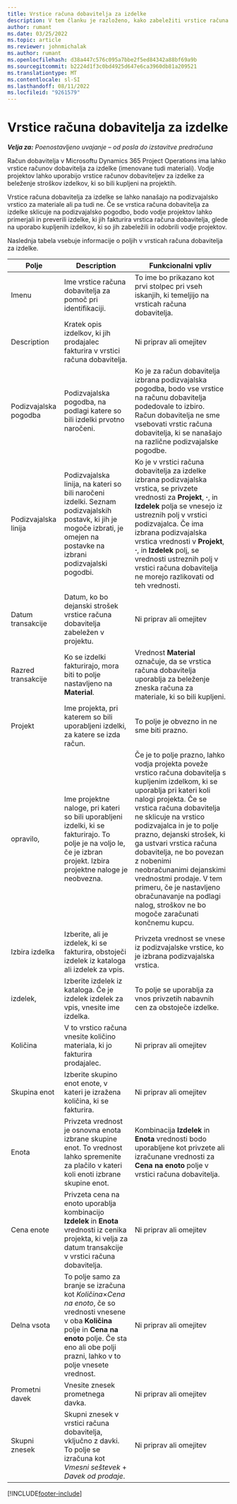 ```yaml
---
title: Vrstice računa dobavitelja za izdelke
description: V tem članku je razloženo, kako zabeležiti vrstice računa dobavitelja za izdelke in uporabiti različna polja za beleženje nakupov izdelkov od prodajalcev.
author: rumant
ms.date: 03/25/2022
ms.topic: article
ms.reviewer: johnmichalak
ms.author: rumant
ms.openlocfilehash: d38a447c576c095a7bbe2f5ed84342a88bf69a9b
ms.sourcegitcommit: b2224d1f3c0bd4925d647e6ca3960db81a209521
ms.translationtype: MT
ms.contentlocale: sl-SI
ms.lasthandoff: 08/11/2022
ms.locfileid: "9261579"
---
```

# <a name="vendor-invoice-lines-for-products"></a>Vrstice računa dobavitelja za izdelke

_**Velja za:** Poenostavljeno uvajanje – od posla do izstavitve predračuna_

Račun dobavitelja v Microsoftu Dynamics 365 Project Operations ima lahko vrstice računov dobavitelja za izdelke (imenovane tudi materiali). Vodje projektov lahko uporabijo vrstice računov dobaviteljev za izdelke za beleženje stroškov izdelkov, ki so bili kupljeni na projektih.

Vrstice računa dobavitelja za izdelke se lahko nanašajo na podizvajalsko vrstico za materiale ali pa tudi ne. Če se vrstica računa dobavitelja za izdelke sklicuje na podizvajalsko pogodbo, bodo vodje projektov lahko primerjali in preverili izdelke, ki jih fakturira vrstica računa dobavitelja, glede na uporabo kupljenih izdelkov, ki so jih zabeležili in odobrili vodje projektov.

Naslednja tabela vsebuje informacije o poljih v vrsticah računa dobavitelja za izdelke.

| Polje | Description | Funkcionalni vpliv |
| --- | --- | --- |
| Imenu | Ime vrstice računa dobavitelja za pomoč pri identifikaciji. | To ime bo prikazano kot prvi stolpec pri vseh iskanjih, ki temeljijo na vrsticah računa dobavitelja. |
| Description | Kratek opis izdelkov, ki jih prodajalec fakturira v vrstici računa dobavitelja. | Ni priprav ali omejitev |
| Podizvajalska pogodba | Podizvajalska pogodba, na podlagi katere so bili izdelki prvotno naročeni. | Ko je za račun dobavitelja izbrana podizvajalska pogodba, bodo vse vrstice na računu dobavitelja podedovale to izbiro. Račun dobavitelja ne sme vsebovati vrstic računa dobavitelja, ki se nanašajo na različne podizvajalske pogodbe. |
| Podizvajalska linija | Podizvajalska linija, na kateri so bili naročeni izdelki. Seznam podizvajalskih postavk, ki jih je mogoče izbrati, je omejen na postavke na izbrani podizvajalski pogodbi. | Ko je v vrstici računa dobavitelja za izdelke izbrana podizvajalska vrstica, se privzete vrednosti za **Projekt**, **·**, in **Izdelek** polja se vnesejo iz ustreznih polj v vrstici podizvajalca. Če ima izbrana podizvajalska vrstica vrednosti v **Projekt**, **·**, in **Izdelek** polj, se vrednosti ustreznih polj v vrstici računa dobavitelja ne morejo razlikovati od teh vrednosti. |
| Datum transakcije | Datum, ko bo dejanski strošek vrstice računa dobavitelja zabeležen v projektu. | Ni priprav ali omejitev|
| Razred transakcije | Ko se izdelki fakturirajo, mora biti to polje nastavljeno na **Material**. | Vrednost **Material** označuje, da se vrstica računa dobavitelja uporablja za beleženje zneska računa za materiale, ki so bili kupljeni. |
| Projekt | Ime projekta, pri katerem so bili uporabljeni izdelki, za katere se izda račun. | To polje je obvezno in ne sme biti prazno. |
| opravilo, | Ime projektne naloge, pri kateri so bili uporabljeni izdelki, ki se fakturirajo. To polje je na voljo le, če je izbran projekt. Izbira projektne naloge je neobvezna. | Če je to polje prazno, lahko vodja projekta poveže vrstico računa dobavitelja s kupljenim izdelkom, ki se uporablja pri kateri koli nalogi projekta. Če se vrstica računa dobavitelja ne sklicuje na vrstico podizvajalca in je to polje prazno, dejanski strošek, ki ga ustvari vrstica računa dobavitelja, ne bo povezan z nobenimi neobračunanimi dejanskimi vrednostmi prodaje. V tem primeru, če je nastavljeno obračunavanje na podlagi nalog, stroškov ne bo mogoče zaračunati končnemu kupcu. |
| Izbira izdelka | Izberite, ali je izdelek, ki se fakturira, obstoječi izdelek iz kataloga ali izdelek za vpis. | Privzeta vrednost se vnese iz podizvajalske vrstice, ko je izbrana podizvajalska vrstica. |
| izdelek, | Izberite izdelek iz kataloga. Če je izdelek izdelek za vpis, vnesite ime izdelka. | To polje se uporablja za vnos privzetih nabavnih cen za obstoječe izdelke. |
| Količina | V to vrstico računa vnesite količino materiala, ki jo fakturira prodajalec. | Ni priprav ali omejitev |
| Skupina enot | Izberite skupino enot enote, v kateri je izražena količina, ki se fakturira. | Ni priprav ali omejitev |
| Enota | Privzeta vrednost je osnovna enota izbrane skupine enot. To vrednost lahko spremenite za plačilo v kateri koli enoti izbrane skupine enot. | Kombinacija **Izdelek** in **Enota** vrednosti bodo uporabljene kot privzete ali izračunane vrednosti za **Cena na enoto** polje v vrstici računa dobavitelja. |
| Cena enote | Privzeta cena na enoto uporablja kombinacijo **Izdelek** in **Enota** vrednosti iz cenika projekta, ki velja za datum transakcije v vrstici računa dobavitelja. | Ni priprav ali omejitev |
| Delna vsota | To polje samo za branje se izračuna kot *Količina*&times;*Cena na enoto*, če so vrednosti vnesene v oba **Količina** polje in **Cena na enoto** polje. Če sta eno ali obe polji prazni, lahko v to polje vnesete vrednost. | Ni priprav ali omejitev |
| Prometni davek | Vnesite znesek prometnega davka. | Ni priprav ali omejitev |
| Skupni znesek | Skupni znesek v vrstici računa dobavitelja, vključno z davki. To polje se izračuna kot *Vmesni seštevek* + *Davek od prodaje*. | Ni priprav ali omejitev |

[!INCLUDE[footer-include](../../includes/footer-banner.md)]
